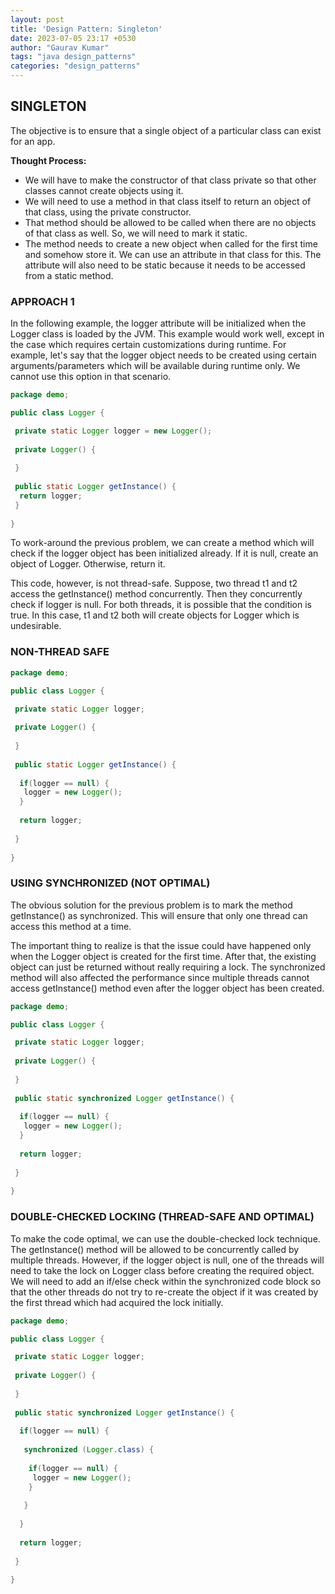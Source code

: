 ```yaml
---
layout: post
title: 'Design Pattern: Singleton'
date: 2023-07-05 23:17 +0530
author: "Gaurav Kumar"
tags: "java design_patterns"
categories: "design_patterns"
---
```


## SINGLETON

The objective is to ensure that a single object of a particular class can exist for an app.

__Thought Process:__

- We will have to make the constructor of that class private so that other classes cannot create objects using it.
- We will need to use a method in that class itself to return an object of that class, using the private constructor.
- That method should be allowed to be called when there are no objects of that class as well. So, we will need to mark it static.
- The method needs to create a new object when called for the first time and somehow store it. We can use an attribute in that class for this. The attribute will also need to be static because it needs to be accessed from a static method.

### APPROACH 1

In the following example, the logger attribute will be initialized when the Logger class is loaded by the JVM. This example would work well, except in the case which requires certain customizations during runtime. For example, let's say that the logger object needs to be created using certain arguments/parameters which will be available during runtime only. We cannot use this option in that scenario.

```java
package demo;

public class Logger {

 private static Logger logger = new Logger();
 
 private Logger() {
  
 }
 
 public static Logger getInstance() {
  return logger;
 }
 
}
```

To work-around the previous problem, we can create a method which will check if the logger object has been initialized already. If it is null, create an object of Logger. Otherwise, return it.  

This code, however, is not thread-safe. Suppose, two thread t1 and t2 access the getInstance() method concurrently. Then they concurrently check if logger is null. For both threads, it is possible that the condition is true. In this case, t1 and t2 both will create objects for Logger which is undesirable.

### NON-THREAD SAFE

```java
package demo;

public class Logger {

 private static Logger logger;
 
 private Logger() {
  
 }
 
 public static Logger getInstance() {
  
  if(logger == null) {
   logger = new Logger();
  }
  
  return logger;
  
 }
 
}

```

### USING SYNCHRONIZED (NOT OPTIMAL)

The obvious solution for the previous problem is to mark the method getInstance() as synchronized. This will ensure that only one thread can access this method at a time.

The important thing to realize is that the issue could have happened only when the Logger object is created for the first time. After that, the existing object can just be returned without really requiring a lock. The synchronized method will also affected the performance since multiple threads cannot access getInstance() method even after the logger object has been created.

```java
package demo;

public class Logger {

 private static Logger logger;
 
 private Logger() {
  
 }
 
 public static synchronized Logger getInstance() {
  
  if(logger == null) {
   logger = new Logger();
  }
  
  return logger;
  
 }
 
}
```

### DOUBLE-CHECKED LOCKING (THREAD-SAFE AND OPTIMAL)

To make the code optimal, we can use the double-checked lock technique. The getInstance() method will be allowed to be concurrently called by multiple threads. However, if the logger object is null, one of the threads will need to take the lock on Logger class before creating the required object. We will need to add an if/else check within the synchronized code block so that the other threads do not try to re-create the object if it was created by the first thread which had acquired the lock initially.

```java
package demo;

public class Logger {

 private static Logger logger;
 
 private Logger() {
  
 }
 
 public static synchronized Logger getInstance() {
  
  if(logger == null) {
   
   synchronized (Logger.class) {
    
    if(logger == null) {
     logger = new Logger();
    }
    
   }
   
  }
  
  return logger;
  
 }
 
}
```
